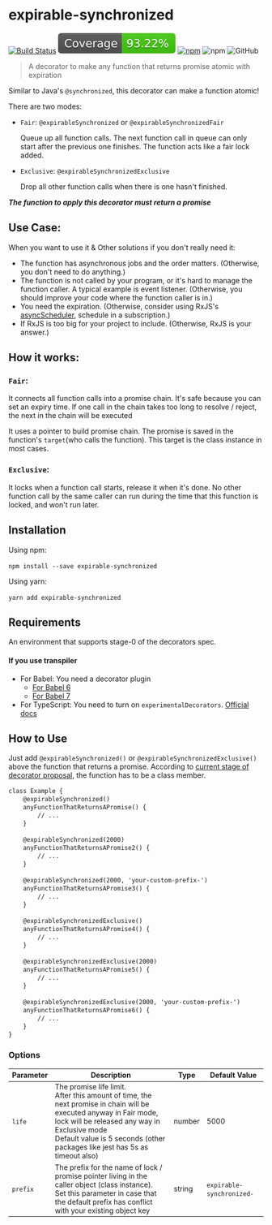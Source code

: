 # expirable-synchronized 

[![Build Status](https://travis-ci.org/Pike96/expirable-synchronized.svg?branch=master)](https://travis-ci.org/Pike96/expirable-synchronized)
![Test Coverage](https://github.com/Pike96/expirable-synchronized/blob/master/coverage/badge.svg)
[![npm](https://img.shields.io/npm/dt/expirable-synchronized.svg)](https://www.npmjs.com/package/expirable-synchronized)
![npm](https://img.shields.io/npm/v/expirable-synchronized.svg)
![GitHub](https://img.shields.io/github/license/Pike96/expirable-synchronized.svg)

> A decorator to make any function that returns promise atomic with expiration

Similar to Java's `@synchronized`, this decorator can make a function atomic!

There are two modes:

- `Fair`: `@expirableSynchronized` or `@expirableSynchronizedFair`

  Queue up all function calls. The next function call in queue can only start after the previous one finishes. The function acts like a fair lock added.

- `Exclusive`: `@expirableSynchronizedExclusive`

  Drop all other function calls when there is one hasn't finished.

***The function to apply this decorator must return a promise***

## Use Case:
When you want to use it & Other solutions if you don't really need it:
- The function has asynchronous jobs and the order matters. (Otherwise, you don't need to do anything.)
- The function is not called by your program, or it's hard to manage the function caller. A typical example is event listener. (Otherwise, you should improve your code where the function caller is in.)
- You need the expiration. (Otherwise, consider using RxJS's [asyncScheduler](https://rxjs-dev.firebaseapp.com/api/index/const/asyncScheduler), schedule in a subscription.)
- If RxJS is too big for your project to include. (Otherwise, RxJS is your answer.)

## How it works:

### `Fair`:
It connects all function calls into a promise chain. 
It's safe because you can set an expiry time. 
If one call in the chain takes too long to resolve / reject, the next in the chain will be executed

It uses a pointer to build promise chain. 
The promise is saved in the function's `target`(who calls the function). 
This target is the class instance in most cases.

### `Exclusive`:
It locks when a function call starts, release it when it's done. No other function call by the same caller can run during the time that this function is locked, and won't run later.


## Installation
Using npm: 

`npm install --save expirable-synchronized`

Using yarn:

`yarn add expirable-synchronized`

## Requirements
An environment that supports stage-0 of the decorators spec.

#### If you use transpiler
- For Babel: You need a decorator plugin
    - [For Babel 6](https://www.npmjs.com/package/babel-plugin-transform-decorators-legacy)
    - [For Babel 7](https://www.npmjs.com/package/@babel/plugin-proposal-decorators)
- For TypeScript: 
You need to turn on `experimentalDecorators`. 
[Official docs](https://www.typescriptlang.org/docs/handbook/decorators.html)

## How to Use
Just add `@expirableSynchronized()` or `@expirableSynchronizedExclusive()` above the function that returns a promise. 
According to [current stage of decorator proposal](https://github.com/tc39/proposal-decorators), 
the function has to be a class member.

```
class Example {
    @expirableSynchronized()
    anyFunctionThatReturnsAPromise() {
        // ...
    }

    @expirableSynchronized(2000)
    anyFunctionThatReturnsAPromise2() {
        // ...
    }

    @expirableSynchronized(2000, 'your-custom-prefix-')
    anyFunctionThatReturnsAPromise3() {
        // ...
    }

    @expirableSynchronizedExclusive()
    anyFunctionThatReturnsAPromise4() {
        // ...
    }

    @expirableSynchronizedExclusive(2000)
    anyFunctionThatReturnsAPromise5() {
        // ...
    }

    @expirableSynchronizedExclusive(2000, 'your-custom-prefix-')
    anyFunctionThatReturnsAPromise6() {
        // ...
    }
}
```

### Options
| Parameter | Description                                                                                                                                                                                                                                               | Type   | Default Value             |
|-----------|-----------------------------------------------------------------------------------------------------------------------------------------------------------------------------------------------------------------------------------------------------------|--------|---------------------------|
| `life`    | The promise life limit. <br> After this amount of time, the next promise in chain will be executed anyway in Fair mode, lock will be released any way in Exclusive mode <br> Default value is 5 seconds (other packages like jest has 5s as timeout also) | number | 5000                      |
| `prefix`  | The prefix for the name of lock / promise pointer living in the caller object (class instance). <br> Set this parameter in case that the default prefix has conflict with your existing object key                                                        | string | `expirable-synchronized-` |
